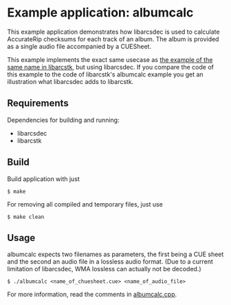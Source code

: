 # Example application: albumcalc

This example application demonstrates how libarcsdec is used to calculate
AccurateRip checksums for each track of an album. The album is provided as a
single audio file accompanied by a CUESheet.

This example implements the exact same usecase as [the example of the same name
in libarcstk](https://codeberg.org/tristero/libarcstk/examples/albumcalc), but
using libarcsdec. If you compare the code of this example to the code of
libarcstk's albumcalc example you get an illustration what libarcsdec adds to
libarcstk.


## Requirements

Dependencies for building and running:

- libarcsdec
- libarcstk


## Build

Build application with just

	$ make

For removing all compiled and temporary files, just use

	$ make clean


## Usage

albumcalc expects two filenames as parameters, the first being a CUE sheet and
the second an audio file in a lossless audio format. (Due to a current
limitation of libarcsdec, WMA lossless can actually not be decoded.)

	$ ./albumcalc <name_of_chuesheet.cue> <name_of_audio_file>

For more information, read the comments in [albumcalc.cpp](./albumcalc.cpp).

